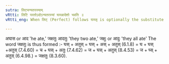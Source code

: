 ```yaml
---
sutra: लिट्यन्यतरस्याम्
vRtti: लिटि परतोऽदोऽन्यतरस्यां घस्ल्रादेशो भवति ॥
vRtti_eng: When लिट् (Perfect) follows घस्लृ is optionally the substitute of अद्.

---
```

अघास or आद 'he ate,' जक्षतुः आदतुः 'they two ate,' जक्षुः or आदुः 'they all ate' The word जक्षतुः is thus formed :- घस् + अतुस् = घस् + अस् + अतुस् (6.1.8) = घ + घस् +अतुस् (7.4.60) = च + घस् + अतुः (7.4.62) = ज + घस् + अतुस् (8.4.53) = ज + घ्स् + अतुस् (6.4.98.) = जक्षतुः (8.3.60).